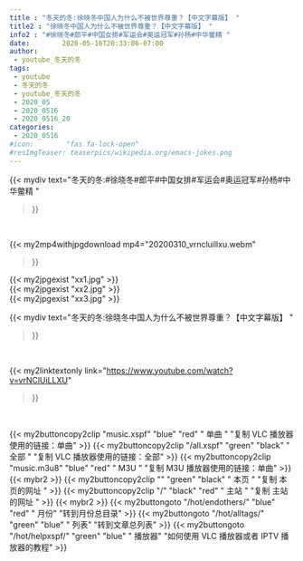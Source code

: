 ```yaml
---
title : "冬天的冬:徐晓冬中国人为什么不被世界尊重？【中文字幕版】 "
title2 : "徐晓冬中国人为什么不被世界尊重？【中文字幕版】 "
info2 : "#徐晓冬#郎平#中国女排#军运会#奥运冠军#孙杨#中华鳖精 "
date:        2020-05-16T20:33:06-07:00
author:
 - youtube_冬天的冬
tags:
 - youtube
 - 冬天的冬
 - youtube_冬天的冬
 - 2020_05
 - 2020_0516
 - 2020_0516_20
categories:
 - 2020_0516
#icon:        "fas fa-lock-open"
#resImgTeaser: teaserpics/wikipedia.org/emacs-jokes.png
---
```


{{< mydiv text="冬天的冬:#徐晓冬#郎平#中国女排#军运会#奥运冠军#孙杨#中华鳖精 "
>}}
<br>


{{< my2mp4withjpgdownload mp4="20200310_vrncluillxu.webm"
>}}

{{< my2jpgexist "xx1.jpg" >}}<br>
{{< my2jpgexist "xx2.jpg" >}}<br>
{{< my2jpgexist "xx3.jpg" >}}<br>



{{< mydiv text="冬天的冬:徐晓冬中国人为什么不被世界尊重？【中文字幕版】 "
>}}
<br>

{{< my2linktextonly link="https://www.youtube.com/watch?v=vrNClUiLLXU"
>}}


<br>

{{< my2buttoncopy2clip "music.xspf"        "blue"   "red"    " 单曲 "  "复制 VLC 播放器使用的链接：单曲" >}} {{< my2buttoncopy2clip "/all.xspf"         "green"  "black"  " 全部 "  "复制 VLC 播放器使用的链接：全部" >}} {{< my2buttoncopy2clip "music.m3u8"        "blue"   "red"    " M3U  "    "复制 M3U 播放器使用的链接：单曲" >}} {{< mybr2 >}} {{< my2buttoncopy2clip ""                  "green"  "black"  " 本页 "    "复制 本页的网址 " >}} {{< my2buttoncopy2clip "/"                 "black"  "red"    " 主站 "    "复制 主站的网址 " >}} {{< mybr2 >}} {{< my2buttongoto      "/hot/endothers/"   "blue"   "red"    " 月份"   "转到月份总目录" >}} {{< my2buttongoto      "/hot/alltags/"     "green"  "blue"   " 列表"   "转到文章总列表" >}} {{< my2buttongoto      "/hot/helpxspf/"    "green"  "blue"   " 播放器" "如何使用 VLC 播放器或者 IPTV 播放器的教程" >}} 

